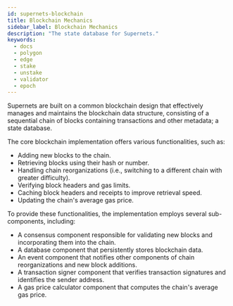 ```yaml
---
id: supernets-blockchain
title: Blockchain Mechanics
sidebar_label: Blockchain Mechanics
description: "The state database for Supernets."
keywords:
  - docs
  - polygon
  - edge
  - stake
  - unstake
  - validator
  - epoch
---
```


Supernets are built on a common blockchain design that effectively manages and maintains the blockchain data structure, consisting of a sequential chain of blocks containing transactions and other metadata; a state database.

The core blockchain implementation offers various functionalities, such as:

- Adding new blocks to the chain.
- Retrieving blocks using their hash or number.
- Handling chain reorganizations (i.e., switching to a different chain with greater difficulty).
- Verifying block headers and gas limits.
- Caching block headers and receipts to improve retrieval speed.
- Updating the chain's average gas price.

To provide these functionalities, the implementation employs several sub-components, including:

- A consensus component responsible for validating new blocks and incorporating them into the chain.
- A database component that persistently stores blockchain data.
- An event component that notifies other components of chain reorganizations and new block additions.
- A transaction signer component that verifies transaction signatures and identifies the sender address.
- A gas price calculator component that computes the chain's average gas price.
